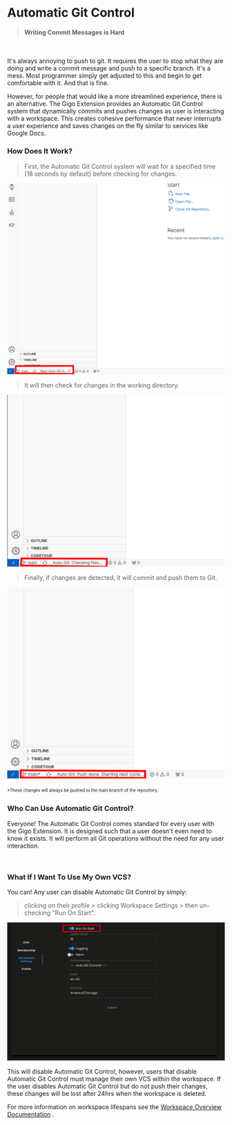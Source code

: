 # Automatic Git Control
>#### Writing Commit Messages is Hard

</br>

It's always annoying to push to git. It requires the user to stop what they are doing and write a commit message and push to a specific branch. It's a mess. Most programmer simply get adjusted to this and begin to get comfortable with it. And that is fine.


However, for people that would like a more streamlined experience, there is an alternative. The Gigo Extension provides an Automatic Git Control system that dynamically commits and pushes changes as user is interacting with a workspace. This creates cohesive performance that never interrupts a user experience and saves changes on the fly similar to services like Google Docs.


### **How Does It Work?**

>First, the Automatic Git Control system will wait for a specified time (18 seconds by default) before checking for changes.

![extension_automatic_git_1.svg](extension_automatic_git_1.svg)

>It will then check for changes in the working directory.

![extension_automatic_git_2.svg](extension_automatic_git_2.svg)

>Finally, if changes are detected, it will commit and push them to Git.

![extension_automatic_git_3.svg](extension_automatic_git_3.svg)

<sup><sub>*These changes will always be pushed to the main branch of the repository.



### **Who Can Use Automatic Git Control?**

Everyone! The Automatic Git Control comes standard for every user with the Gigo Extension. It is designed such that a user doesn't even need to know it exists. It will perform all Git operations without the need for any user interaction.




</br>

### **What If I Want To Use My Own VCS?**

You can! Any user can disable Automatic Git Control by simply:
> clicking on their profile > clicking Workspace Settings > then un-checking "Run On Start".

![extension_automatic_git_2.svg](extension_automatic_git_4.svg)

This will disable Automatic Git Control, however, users that disable Automatic Git Control must manage their own VCS within the workspace. If the user disables Automatic Git Control but do not push their changes, these changes will be lost after 24hrs when the workspace is deleted.

For more information on workspace lifespans see the [Workspace Overview Documentation](../workspace/workspace_overview_1.md) .



